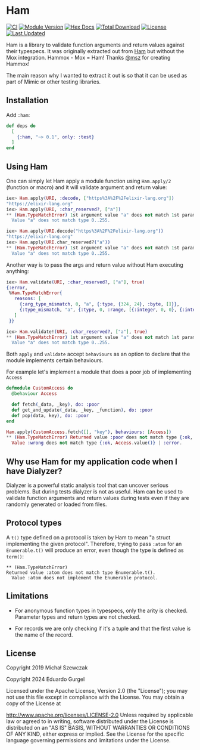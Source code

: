 # Ham

[![CI](https://github.com/edgurgel/ham/actions/workflows/ci.yml/badge.svg)](https://github.com/edgurgel/ham/actions/workflows/ci.yml)
[![Module Version](https://img.shields.io/hexpm/v/ham.svg)](https://hex.pm/packages/ham)
[![Hex Docs](https://img.shields.io/badge/hex-docs-lightgreen.svg)](https://hexdocs.pm/ham)
[![Total Download](https://img.shields.io/hexpm/dt/ham.svg)](https://hex.pm/packages/ham)
[![License](https://img.shields.io/hexpm/l/ham.svg)](https://github.com/edgurgel/ham/blob/main/LICENSE)
[![Last Updated](https://img.shields.io/github/last-commit/edgurgel/ham.svg)](https://github.com/edgurgel/ham/commits/main)

Ham is a library to validate function arguments and return values against their typespecs.
It was originally extracted out from [Ham](https://github.com/msz/hammox/) but
without the Mox integration. Hammox - Mox = Ham!
Thanks [@msz](https://github.com/msz) for creating Hammox!

The main reason why I wanted to extract it out is so that it can be used as part of Mimic or other testing libraries.

## Installation

Add `:ham`:

```elixir
def deps do
  [
    {:ham, "~> 0.1", only: :test}
  ]
end
```

## Using Ham

One can simply let Ham apply a module function using `Ham.apply/2` (function or macro) and it will validate argument and return value:

```elixir
iex> Ham.apply(URI, :decode, ["https%3A%2F%2Felixir-lang.org"])
"https://elixir-lang.org"
iex> Ham.apply(URI, :char_reserved?, ["a"])
** (Ham.TypeMatchError) 1st argument value "a" does not match 1st parameter's type byte().
  Value "a" does not match type 0..255.
```

```elixir
iex> Ham.apply(URI.decode("https%3A%2F%2Felixir-lang.org"))
"https://elixir-lang.org"
iex> Ham.apply(URI.char_reserved?("a"))
** (Ham.TypeMatchError) 1st argument value "a" does not match 1st parameter's type byte().
  Value "a" does not match type 0..255.
```

Another way is to pass the args and return value without Ham executing anything:

```elixir
iex> Ham.validate(URI, :char_reserved?, ["a"], true)
{:error,
 %Ham.TypeMatchError{
   reasons: [
     {:arg_type_mismatch, 0, "a", {:type, {324, 24}, :byte, []}},
     {:type_mismatch, "a", {:type, 0, :range, [{:integer, 0, 0}, {:integer, 0, 255}]}}
   ]
 }}

iex> Ham.validate!(URI, :char_reserved?, ["a"], true)
** (Ham.TypeMatchError) 1st argument value "a" does not match 1st parameter's type byte().
  Value "a" does not match type 0..255.
```

Both `apply` and `validate` accept `behaviours` as an option to declare that the module
implements certain behaviours.

For example let's implement a module that does a poor job of implementing `Access`

```elixir
defmodule CustomAccess do
  @behaviour Access

  def fetch(_data, _key), do: :poor
  def get_and_update(_data, _key, _function), do: :poor
  def pop(data, key), do: :poor
end

Ham.apply(CustomAccess.fetch([], "key"), behaviours: [Access])
** (Ham.TypeMatchError) Returned value :poor does not match type {:ok, Access.value()} | :error.
  Value :wrong does not match type {:ok, Access.value()} | :error.
```

## Why use Ham for my application code when I have Dialyzer?

Dialyzer is a powerful static analysis tool that can uncover serious problems.
But during tests dialyzer is not as useful. Ham can be used to validate function arguments
and return values during tests even if they are randomly generated or loaded from files.

## Protocol types

A `t()` type defined on a protocol is taken by Ham to mean "a struct
implementing the given protocol". Therefore, trying to pass `:atom` for an
`Enumerable.t()` will produce an error, even though the type is defined as
`term()`:

```none
** (Ham.TypeMatchError)
Returned value :atom does not match type Enumerable.t().
  Value :atom does not implement the Enumerable protocol.
```

## Limitations
- For anonymous function types in typespecs, only the arity is checked.
Parameter types and return types are not checked.

- For records we are only checking if it's a tuple and that the first value is the name of the record.

## License

Copyright 2019 Michał Szewczak

Copyright 2024 Eduardo Gurgel

Licensed under the Apache License, Version 2.0 (the "License"); you may not
use this file except in compliance with the License. You may obtain a copy of
the License at

http://www.apache.org/licenses/LICENSE-2.0 Unless required by applicable law
or agreed to in writing, software distributed under the License is
distributed on an "AS IS" BASIS, WITHOUT WARRANTIES OR CONDITIONS OF ANY
KIND, either express or implied. See the License for the specific language
governing permissions and limitations under the License.
